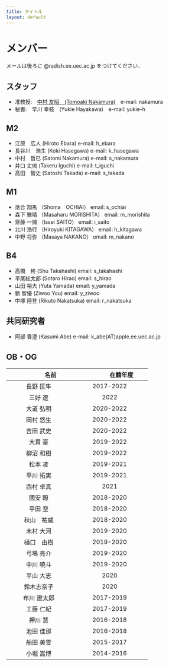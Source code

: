 ```yaml
---
title: タイトル
layout: default
---
```


# メンバー
メールは後ろに @radish.ee.uec.ac.jp をつけてください．

## スタッフ
- 准教授:　[中村 友昭　(Tomoaki Nakamura)](nakamura.md)　e-mail: nakamura
- 秘書:　早川 幸枝　(Yukie Hayakawa)　e-mail: yukie-h

## M2
- 江原　広人 (Hiroto Ebara) e-mail: h_ebara
- 長谷川　浩生 (Koki Hasegawa) e-mail: k_hasegawa
- 中村　哲巳 (Satomi Nakamura) e-mail: s_nakamura
- 井口 丈琉 (Takeru Iguchi) e-mail: t_iguchi
- 高田　智史 (Satoshi Takada) e-mail: s_takada

## M1
- 落合 翔馬 （Shoma　OCHIAI） email: s_ochiai
- 森下 雅晴 （Masaharu MORISHITA） email: m_morishita
- 齋藤 一誠 （Issei SAITO） email: i_saito
- 北川 浩行 （Hiroyuki KITAGAWA） email: h_kitagawa
- 中野 将弥 （Masaya NAKANO） email: m_nakano

## B4
- 高橋　柊 (Shu Takahashi) email: s_takahashi
- 平尾総太郎 (Sotaro Hirao) email: s_hirao
- 山田 裕大 (Yuta Yamada) email: y_yamada
- 劉 智優 (Ziwoo You) email: y_ziwoo
- 中塚 陸登 (Rikuto Nakatsuka) email: r_nakatsuka


## 共同研究者
- 阿部 香澄 (Kasumi Abe) e-mail: k_abe(AT)apple.ee.uec.ac.jp

## OB・OG

|　　　　名前　　　　|　　　　在籍年度　　　　|
|:------:|:-------:|
|長野 匡隼|2017-2022|
|三好 遼|2022|
|大道 弘明|2020-2022|
|岡村 悠生|2020-2022|
|吉田 武史|2020-2022|
|大貫 豪|2019-2022|
|柳沼 和樹|2019-2022|
|松本 凌|2019-2021|
|平川 拓実|2019-2021|
|西村 卓真|2021|
|國安 瞭|2018-2020|
|平田 空|2018-2020|
|秋山　祐威|2018-2020|
|木村 大河|2019-2020|
|樋口　由樹|2019-2020|
|弓場 亮介|2019-2020|
|中川 暁斗|2019-2020|
|平山 大志|2020|
|鈴木志奈子|2020|
|布川 遼太郎|2017-2019|
|工藤 仁紀|2017-2019|
|押川 慧|2016-2018|
|池田 佳那|2016-2018|
|船田 美雪|2015-2017|
|小堀 嵩博|2014-2016|

